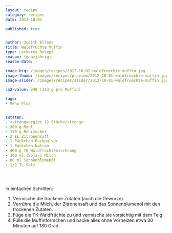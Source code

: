 ```yaml
---
layout: recipe
category: recipes
date: 2012-10-01

published: true


author: Judith Ellens
title: Waldfrüchte Muffin
type: Leckeres Rezept
season: (ganzjährig) 
season-date: -

image-big: /images/recipes/2012-10-01-waldfruechte-muffin.jpg
image-thumb: /images/recipes/preview/2012-10-01-waldfruechte-muffin.jpg
image-slider: /images/recipes/slider/2012-10-01-waldfruechte-muffin.jpg

co2-value: 340 (113 g pro Muffin)

tags:
- Menu Plus


zutaten:
- <strong>ergibt 12 Stück</strong>
- 300 g Mehl 
- 150 g Rohrzucker
- 2 EL Zitronensaft
- 1 Päckchen Backpulver
- 1 Päckchen Natron
- 400 g TK Waldfrüchtemischnung 
- 300 ml (Soja-) Milch
- 80 ml Sonnenblumenöl
- 1/2 TL Salz 


---
```


In einfachen Schritten:
1. Vermische die trockene Zutaten (auch die Gewürze). 
2. Verrühre die Milch, der Zitronensaft und das Sonnenblumenöl mit den trockenen Zutaten.
3. Füge die TK-Waldfrüchte zu und vermische sie vorsichtig mit dem Teig
4. Fülle die Muffinförmchen und backe alles ohne Vorheizen etwa 30 Minuten auf 180 Grad.
